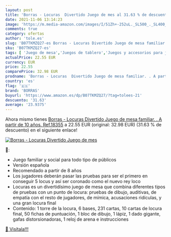 ```yaml
---
layout: post
title: 'Borras - Locuras  Divertido Juego de mes al 31.63 % de descuento'
date: 2021-11-06 13:14:23
image: 'https://m.media-amazon.com/images/I/51Zh+-252uL._SL500_._SL400_.jpg'
comments: true
category: ofertas
author: 'tole.es'
slug: 'B07TKMZQ27-es Borras - Locuras Divertido Juego de mesa familiar. . A...'
sku: 'B07TKMZQ27-es'
tags: [ 'Juego de mesa','Juegos de tablero','Juegos y accesorios para juegos','Juguetes','Juguetes y juegos','borras','de','juego','mesa', ]
actualPrice: 22.55 EUR
currency: EUR
price: 22.55
comparePrice: 32.98 EUR
prodname: 'Borras - Locuras  Divertido Juego de mesa familiar. . A partir de 10 años. Ref.18355'
country: 'es'
flag: '🇪🇸'
brand: 'BORRAS'
buyurl: 'https://www.amazon.es/dp/B07TKMZQ27/?tag=tolees-21'
descuento: '31.63'
average: '23.9375'
---
```


Ahora mismo tienes [Borras - Locuras  Divertido Juego de mesa familiar. . A partir de 10 años. Ref.18355](https://www.amazon.es/dp/B07TKMZQ27/?tag=tolees-21) a 22.55 EUR (original: 32.98 EUR) (31.63 %  de descuento) en el siguiente enlace!

[![Borras - Locuras  Divertido Juego de mes](https://m.media-amazon.com/images/I/51Zh+-252uL._SL500_._SL400_.jpg)](https://www.amazon.es/dp/B07TKMZQ27/?tag=tolees-21)

🔎:

- Juego familiar y social para todo tipo de públicos
- Versión española
- Recomendado a partir de 8 años
- Los jugadores deberán pasar las pruebas para ser el primero en conseguir 5 locus y así ser coronado como el nuevo rey loco
- Locuras es un divertidísimo juego de mesa que combina diferentes tipos de pruebas con un punto de locura: pruebas de dibujo, auditivas, de empatía con el resto de jugadores, de mímica, acusaciones ridículas, y una gran locura final
- Contenido: 1 torre de la locura, 6 bases, 231 cartas, 10 cartas de locura final, 50 fichas de puntuación, 1 bloc de dibujo, 1 lápiz, 1 dado gigante, gafas distorsionadoras, 1 reloj de arena e instrucciones

[🛒 Visítala!!!](https://www.amazon.es/dp/B07TKMZQ27/?tag=tolees-21)
